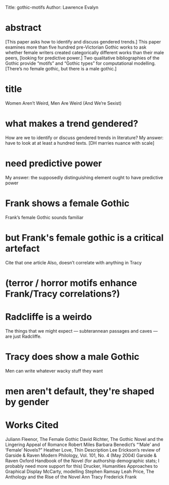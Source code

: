 Title: gothic-motifs
Author: Lawrence Evalyn

# abstract #

[This paper asks how to identify and discuss gendered trends.] This paper examines more than five hundred pre-Victorian Gothic works to ask whether female writers created categorically different works than their male peers, [looking for predictive power.] Two qualitative bibliographies of the Gothic provide “motifs” and “Gothic types” for computational modelling.  [There’s no female gothic, but there is a male gothic.]

# title #

Women Aren’t Weird, Men Are Weird (And We’re Sexist)

# what makes a trend gendered? #

How are we to identify or discuss gendered trends in literature? My answer: have to look at at least a hundred texts. [DH marries nuance with scale]

# need predictive power #

My answer: the supposedly distinguishing element ought to have predictive power

# Frank shows a female Gothic #

Frank’s female Gothic sounds familiar

# but Frank's female gothic is a critical artefact #

Cite that one article
Also, doesn’t correlate with anything in Tracy

# (terror / horror motifs enhance Frank/Tracy correlations?) #

# Radcliffe is a weirdo #

The things that we might expect — subterannean passages and caves — are just Radcliffe.

# Tracy does show a male Gothic #

Men can write whatever wacky stuff they want

# men aren't default, they're shaped by gender #

# Works Cited #

Juliann Fleenor, The Female Gothic
David Richter, The Gothic Novel and the Lingering Appeal of Romance
Robert Miles
Barbara Benedict’s “‘Male’ and ‘Female’ Novels?”
Heather Love, Thin Description
Lee Erickson’s review of Garside & Raven Modern Philology, Vol. 101, No. 4 (May 2004)
Garside & Raven
Oxford Handbook of the Novel (for authorship demographic stats; I probably need more support for this)
Drucker, Humanities Approaches to Graphical Display
McCarty, modelling
Stephen Ramsay
Leah Price, The Anthology and the Rise of the Novel
Ann Tracy
Frederick Frank
